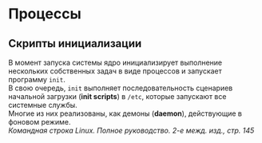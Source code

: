 # Процессы
## Скрипты инициализации
В момент запуска системы ядро инициализирует выполнение нескольких собственных задач в виде процессов и запускает программу `init`.<br/>
В свою очередь, `init` выполняет последовательность сценариев начальной загрузки (**init scripts**) в `/etc`, которые запускают все системные службы.<br/>
Многие из них реализованы, как демоны (**daemon**), действующие в фоновом режиме.<br/>
*Командная строка Linux. Полное руководство. 2-е межд. изд., стр. 145*